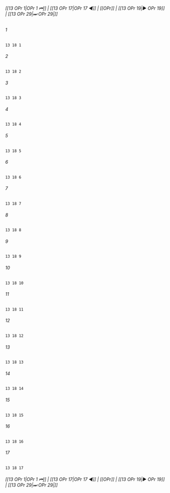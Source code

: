 
###### [[13 OPr 1|OPr 1 ⏮]] | [[13 OPr 17|OPr 17 ◀]] | [[OPr]] | [[13 OPr 19|▶ OPr 19]] | [[13 OPr 29|⏭ OPr 29|]]

###### 1
``` verse
13 18 1 
```
###### 2
``` verse
13 18 2 
```
###### 3
``` verse
13 18 3 
```
###### 4
``` verse
13 18 4 
```
###### 5
``` verse
13 18 5 
```
###### 6
``` verse
13 18 6 
```
###### 7
``` verse
13 18 7 
```
###### 8
``` verse
13 18 8 
```
###### 9
``` verse
13 18 9 
```
###### 10
``` verse
13 18 10 
```
###### 11
``` verse
13 18 11 
```
###### 12
``` verse
13 18 12 
```
###### 13
``` verse
13 18 13 
```
###### 14
``` verse
13 18 14 
```
###### 15
``` verse
13 18 15 
```
###### 16
``` verse
13 18 16 
```
###### 17
``` verse
13 18 17 
```

###### [[13 OPr 1|OPr 1 ⏮]] | [[13 OPr 17|OPr 17 ◀]] | [[OPr]] | [[13 OPr 19|▶ OPr 19]] | [[13 OPr 29|⏭ OPr 29|]]

